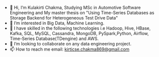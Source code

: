 - 👋 Hi, I’m  Kulakirti Chakma, Studying MSc in Automotive Software Engineering and My master thesis on "Using Time-Series Databases as Storage Backend for Heterogeneous Test Drive Data"
- 👀 I’m interested in Big Data, Machine Learning.
- 🌱 I have skilled in the following technologies i.e Hadoop, Hive, HBase, Kafka, SQL, MySQL, Cassandra, MongoDB, PySpark,Python, Airflow, Time-Series Database(TDengine) and AWS.
- 💞️ I’m looking to collaborate on any data engineering project.
- 📫 How to reach me email: kirticse.chakma869@gmail.com

<!---
TUCchkul/TUCchkul is a ✨ special ✨ repository because its `README.md` (this file) appears on your GitHub profile.
You can click the Preview link to take a look at your changes.
--->
